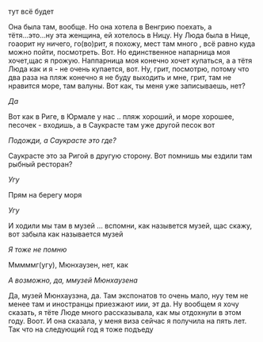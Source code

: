 тут всё будет


Она была там, вообще. Но она хотела в Венгрию поехать, а тётя...это...ну эта женщина, ей хотелось в Ницу. Ну Люда была в Нице, гоаорит ну ничего, го(во)рит, я похожу, мест там много , всё равно куда можно пойти, посмотреть. Вот. Но единственное напарница моя хочет,щас я прожую. Наппарница моя конечно хочет купаться, а а тётя Люда как и я - не очень купается, вот. Ну, грит, посмотрю, потому что два раза на пляж конечно я не буду выходить и мне, грит, там не нравится море, там валуны. Вот как, ты меня уже записываешь, нет?

_Да_

Вот как в Риге, в Юрмале у нас .. пляж хороший, и море хорошее, песочек - входишь, а в Саукрасте там уже другой песок вот

_Подожди, а Саукрасте это где?_

Саукрасте это за Ригой в другую сторону. Вот помнишь мы ездили там рыбный ресторан?

_Угу_

Прям на берегу моря

_Угу_

И ходили мы там в музей ... вспомни, как назывется музей, щас скажу, вот забыла как называется музей

_Я тоже не помню_

Мммммг(угу), Мюнхаузен, нет, как

_А возможно, да, ммузей Мюнхаузена_

Да, музей Мюнхаузэна, да. Там экспонатов то очень мало, нуу тем не менее там и иностранцы приезжают иии, эт да. Ну вообщем я хочу сказать, я тёте Люде много рассказывала, как мы отдохнули в этом году. Воот.  И она сказала, у меня виза сейчас я получила на пять лет. Так что на следующий год я тоже подъеду
